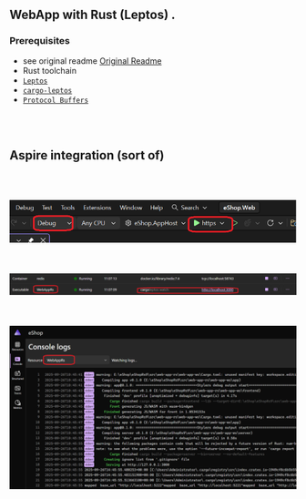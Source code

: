 




## WebApp  with Rust (Leptos) .

### Prerequisites
 - see original readme [Original Readme](./README_original.md) 
 - Rust toolchain
 - [`Leptos`](https://github.com/leptos-rs/leptos) 
 - [`cargo-leptos`](https://github.com/leptos-rs/cargo-leptos)
 - [`Protocol Buffers`](https://github.com/protocolbuffers)

  
<br><br>   
## Aspire integration (sort of)
<br><br>

 ![   ](./img/rs_start.png)
<br><br>
<br><br>
 ![   ](./img/rs_aspire_1.png)
<br><br>
<br><br>
 ![  ](./img/rs_aspire_2.png)

 
 
